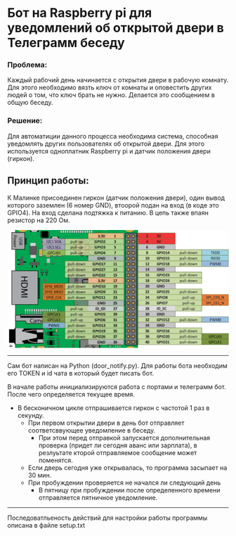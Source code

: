 
# Бот на Raspberry pi для уведомлений об открытой двери в Телеграмм беседу

### Проблема:
Каждый рабочий день начинается с открытия двери в рабочую комнату. Для этого необходимо вязть ключ от комнаты и оповестить других людей о том, что ключ брать не нужно. Делается это сообщением в общую беседу.
### Решение:
Для автоматиции данного процесса необходима система, способная уведомлять других пользователях об открытой двери. Для этого используется одноплатник Raspberry pi и датчик положения двери (гиркон).

## Принцип работы:

К Малинке присоединен гиркон (датчик положения двери), один вывод которого заземлен (6 номер GND), втоорой подан на вход (в коде это GPIO4). На вход сделана подтяжка к питанию. В цепь также впаян резистор на 220 Ом.



![](gpio-rpi3.png)

---

Сам бот написан на Python (door_notify.py). Для работы бота необходим его TOKEN и id чата в который будет писать бот. 

В начале работы инициализируются работа с портами и телеграмм бот.
После чего определяется текущее время.
- В бесконичном цикле отпрашивается гиркон с частотой 1 раз в секунду.
    - При первом открытии двери в день бот отправляет соответсввующее уведомление в беседу.
        - При этом перед отправкой запускается дополнительная проверка (придет ли сегодня аванс или зарплата), в резлуьтате кторой отправляемое сообщение может поменятся.
    - Если дверь сегодня уже открывалась, то программа засыпает на 30 мин. 
    - При пробуждении проверяется не начался ли следующий день
        - В пятницу при пробуждении после определенного времени отправляется пятничное уведомление.

---

Последоватльеность действий для настройки работы программы описана в файле setup.txt
